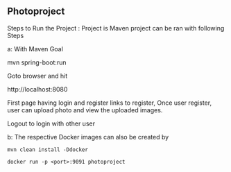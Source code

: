 ## Photoproject
Steps to Run the Project : Project is Maven project can be ran with following Steps

a: With Maven Goal 

  mvn spring-boot:run
  
Goto browser and hit

  http://localhost:8080

First page having login and register links to register, Once user register, user can upload photo and view the uploaded images.

Logout to login with other user

b: The respective Docker images can also be created by

    mvn clean install -Ddocker
  
    docker run -p <port>:9091 photoproject


